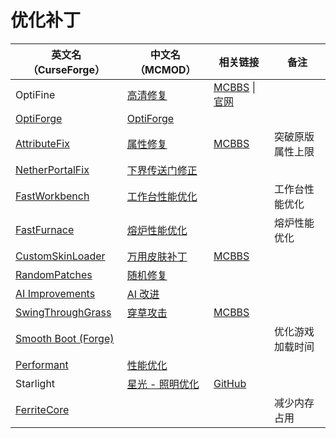 # 优化补丁

| 英文名（CurseForge）                                                                  | 中文名（MCMOD）                                         | 相关链接                                                                                   | 备注             |
| ------------------------------------------------------------------------------------- | ------------------------------------------------------- | ------------------------------------------------------------------------------------------ | ---------------- |
| OptiFine                                                                              | [高清修复](https://www.mcmod.cn/class/36.html)          | [MCBBS](https://www.mcbbs.net/thread-606019-1-1.html) \| [官网](https://optifine.net/home) |                  |
| [OptiForge](https://www.curseforge.com/minecraft/mc-mods/optiforge)                   | [OptiForge](https://www.mcmod.cn/class/2395.html)       |                                                                                            |                  |
| [AttributeFix](https://www.curseforge.com/minecraft/mc-mods/attributefix)             | [属性修复](https://www.mcmod.cn/class/2264.html)        | [MCBBS](https://www.mcbbs.net/thread-939188-1-1.html)                                      | 突破原版属性上限 |
| [NetherPortalFix](https://www.curseforge.com/minecraft/mc-mods/netherportalfix)       | [下界传送门修正](https://www.mcmod.cn/class/811.html)   |                                                                                            |                  |
| [FastWorkbench](https://www.curseforge.com/minecraft/mc-mods/fastworkbench)           | [工作台性能优化](https://www.mcmod.cn/class/1486.html)  |                                                                                            | 工作台性能优化   |
| [FastFurnace](https://www.curseforge.com/minecraft/mc-mods/fastfurnace)               | [熔炉性能优化](https://www.mcmod.cn/class/1485.html)    |                                                                                            | 熔炉性能优化     |
| [CustomSkinLoader](https://www.curseforge.com/minecraft/mc-mods/customskinloader)     | [万用皮肤补丁](https://www.mcmod.cn/class/883.html)     | [MCBBS](https://www.mcbbs.net/thread-269807-1-1.html)                                      |                  |
| [RandomPatches](https://www.curseforge.com/minecraft/mc-mods/randompatches)           | [随机修复](https://www.mcmod.cn/class/2253.html)        |                                                                                            |                  |
| [AI Improvements](https://www.curseforge.com/minecraft/mc-mods/ai-improvements)       | [AI 改进](https://www.mcmod.cn/class/1480.html)         |                                                                                            |                  |
| [SwingThroughGrass](https://www.curseforge.com/minecraft/mc-mods/swingthroughgrass)   | [穿草攻击](https://www.mcmod.cn/class/1465.html)        | [MCBBS](https://www.mcbbs.net/thread-691271-1-1.html)                                      |                  |
| [Smooth Boot (Forge)](https://www.curseforge.com/minecraft/mc-mods/smooth-boot-forge) |                                                         |                                                                                            | 优化游戏加载时间 |
| [Performant](https://www.curseforge.com/minecraft/mc-mods/performant)                 | [性能优化](https://www.mcmod.cn/class/2385.html)        |                                                                                            |                  |
| Starlight                                                                             | [星光 - 照明优化](https://www.mcmod.cn/class/3303.html) | [GitHub](https://github.com/Spottedleaf/Starlight/tree/forge)                              |                  |
| [FerriteCore](https://www.curseforge.com/minecraft/mc-mods/ferritecore)               |                                                         |                                                                                            | 减少内存占用     |
